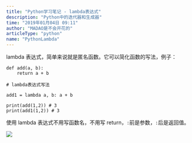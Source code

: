 ```yaml
---
title: "Python学习笔记 - lambda表达式"
description: "Python中的迭代器和生成器"
time: "2019年01月04日 09:11"
author: "MADAO是不会开花的"
articleType: "python"
name: "PythonLambda"
---
```


lambda 表达式，简单来说就是匿名函数。它可以简化函数的写法，例子：

```
def add(a, b):
    return a + b

# lambda表达式写法

add1 = lambda a, b: a + b

print(add(1,2)) # 3
print(add1(1,2)) # 3
```

使用 lambda 表达式不用写函数名，不用写 return，`:`前是参数，`:`后是返回值。

![](/articlesImages/python/lambda/image.png)
